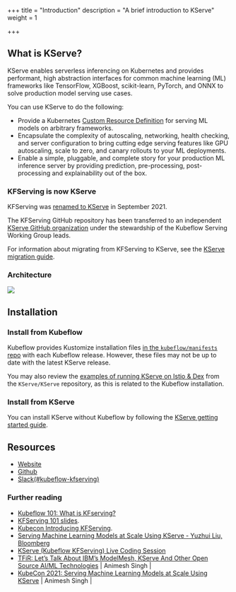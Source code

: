 +++
title = "Introduction"
description = "A brief introduction to KServe"
weight = 1
 
+++

## What is KServe?

KServe enables serverless inferencing on Kubernetes and provides performant, high abstraction interfaces for common machine learning (ML) frameworks like TensorFlow, XGBoost, scikit-learn, PyTorch, and ONNX to solve production model serving use cases.

You can use KServe to do the following:
 
- Provide a Kubernetes [Custom Resource Definition](https://kubernetes.io/docs/concepts/extend-kubernetes/api-extension/custom-resources/) for serving ML models on arbitrary frameworks.
- Encapsulate the complexity of autoscaling, networking, health checking, and server configuration to bring cutting edge serving features like GPU autoscaling, scale to zero, and canary rollouts to your ML deployments.
- Enable a simple, pluggable, and complete story for your production ML inference server by providing prediction, pre-processing, post-processing and explainability out of the box.

### KFServing is now KServe

KFServing was [renamed to KServe](https://kserve.github.io/website/0.11/blog/articles/2021-09-27-kfserving-transition/) in September 2021.

The KFServing GitHub repository has been transferred to an independent [KServe GitHub organization](https://github.com/kserve) under the stewardship of the Kubeflow Serving Working Group leads.

For information about migrating from KFServing to KServe, see the [KServe migration guide](https://kserve.github.io/website/0.11/blog/articles/2021-09-27-kfserving-transition/).

### Architecture

<img src="/docs/external-add-ons/kserve/pics/kserve.png" class="mt-3 mb-3 p-3 border border-info rounded"></img>

## Installation

### Install from Kubeflow
 
Kubeflow provides Kustomize installation files [in the `kubeflow/manifests` repo](https://github.com/kubeflow/manifests/tree/master/contrib/kserve) with each Kubeflow release.
However, these files may not be up to date with the latest KServe release.

You may also review the [examples of running KServe on Istio & Dex](https://github.com/KServe/KServe/tree/master/docs/samples/istio-dex) from the `KServe/KServe` repository, as this is related to the Kubeflow installation.

### Install from KServe

You can install KServe without Kubeflow by following the [KServe getting started guide](https://kserve.github.io/website/0.11/get_started/).

## Resources

- [Website](https://kserve.github.io/website/)
- [Github](https://github.com/kserve/kserve/)
- [Slack(#kubeflow-kfserving)](https://kubeflow.slack.com/join/shared_invite/zt-n73pfj05-l206djXlXk5qdQKs4o1Zkg#/)

### Further reading

- [Kubeflow 101: What is KFserving?](https://www.youtube.com/watch?v=lj_X2ND2BBI) 
- [KFServing 101 slides](https://drive.google.com/file/d/16oqz6dhY5BR0u74pi9mDThU97Np__AFb/view).
- [Kubecon Introducing KFServing](https://kccncna19.sched.com/event/UaZo/introducing-kfserving-serverless-model-serving-on-kubernetes-ellis-bigelow-google-dan-sun-bloomberg).
- [Serving Machine Learning Models at Scale Using KServe - Yuzhui Liu, Bloomberg](https://www.youtube.com/watch?v=sE_A54T2n6k)
- [KServe (Kubeflow KFServing) Live Coding Session](https://www.youtube.com/watch?v=0YmM_h7PvpI)
- [TFiR: Let’s Talk About IBM’s ModelMesh, KServe And Other Open Source AI/ML Technologies](https://www.youtube.com/watch?v=0H-HvK8zIUI) | Animesh Singh |
- [KubeCon 2021: Serving Machine Learning Models at Scale Using KServe](https://www.youtube.com/watch?v=la3Y0lXuKRM) | Animesh Singh |
